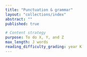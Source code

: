 ```yaml
---
title: "Punctuation & grammar"
layout: "collections/index"
abstract: ""
published: true

# Content strategy
purpose: To do X, Y, and Z
max_length: J words
reading_difficulty_grading: year K
---
```

